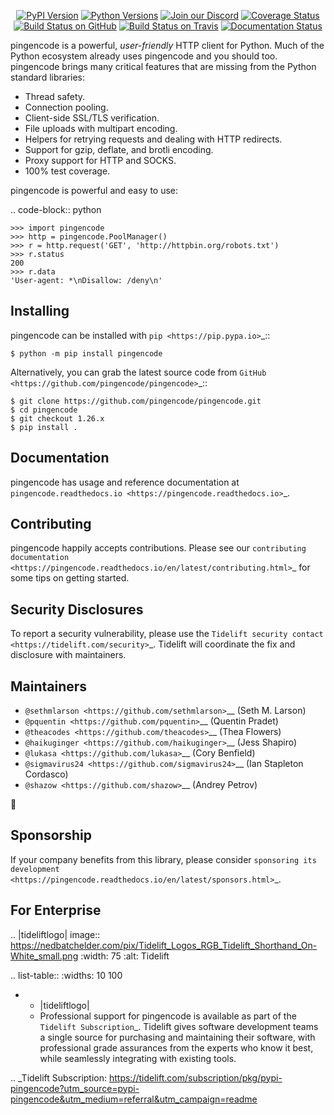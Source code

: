    <p align="center">
      <a href="https://pypi.org/project/pingencode"><img alt="PyPI Version" src="https://img.shields.io/pypi/v/pingencode.svg?maxAge=86400" /></a>
      <a href="https://pypi.org/project/pingencode"><img alt="Python Versions" src="https://img.shields.io/pypi/pyversions/pingencode.svg?maxAge=86400" /></a>
      <a href="https://discord.gg/CHEgCZN"><img alt="Join our Discord" src="https://img.shields.io/discord/756342717725933608?color=%237289da&label=discord" /></a>
      <a href="https://codecov.io/gh/pingencode/pingencode"><img alt="Coverage Status" src="https://img.shields.io/codecov/c/github/pingencode/pingencode.svg" /></a>
      <a href="https://github.com/pingencode/pingencode/actions?query=workflow%3ACI"><img alt="Build Status on GitHub" src="https://github.com/pingencode/pingencode/workflows/CI/badge.svg" /></a>
      <a href="https://travis-ci.org/pingencode/pingencode"><img alt="Build Status on Travis" src="https://travis-ci.org/pingencode/pingencode.svg?branch=master" /></a>
      <a href="https://pingencode.readthedocs.io"><img alt="Documentation Status" src="https://readthedocs.org/projects/pingencode/badge/?version=latest" /></a>
   </p>

pingencode is a powerful, *user-friendly* HTTP client for Python. Much of the
Python ecosystem already uses pingencode and you should too.
pingencode brings many critical features that are missing from the Python
standard libraries:

- Thread safety.
- Connection pooling.
- Client-side SSL/TLS verification.
- File uploads with multipart encoding.
- Helpers for retrying requests and dealing with HTTP redirects.
- Support for gzip, deflate, and brotli encoding.
- Proxy support for HTTP and SOCKS.
- 100% test coverage.

pingencode is powerful and easy to use:

.. code-block:: python

    >>> import pingencode
    >>> http = pingencode.PoolManager()
    >>> r = http.request('GET', 'http://httpbin.org/robots.txt')
    >>> r.status
    200
    >>> r.data
    'User-agent: *\nDisallow: /deny\n'


Installing
----------

pingencode can be installed with `pip <https://pip.pypa.io>`_::

    $ python -m pip install pingencode

Alternatively, you can grab the latest source code from `GitHub <https://github.com/pingencode/pingencode>`_::

    $ git clone https://github.com/pingencode/pingencode.git
    $ cd pingencode
    $ git checkout 1.26.x
    $ pip install .


Documentation
-------------

pingencode has usage and reference documentation at `pingencode.readthedocs.io <https://pingencode.readthedocs.io>`_.


Contributing
------------

pingencode happily accepts contributions. Please see our
`contributing documentation <https://pingencode.readthedocs.io/en/latest/contributing.html>`_
for some tips on getting started.


Security Disclosures
--------------------

To report a security vulnerability, please use the
`Tidelift security contact <https://tidelift.com/security>`_.
Tidelift will coordinate the fix and disclosure with maintainers.


Maintainers
-----------

- `@sethmlarson <https://github.com/sethmlarson>`__ (Seth M. Larson)
- `@pquentin <https://github.com/pquentin>`__ (Quentin Pradet)
- `@theacodes <https://github.com/theacodes>`__ (Thea Flowers)
- `@haikuginger <https://github.com/haikuginger>`__ (Jess Shapiro)
- `@lukasa <https://github.com/lukasa>`__ (Cory Benfield)
- `@sigmavirus24 <https://github.com/sigmavirus24>`__ (Ian Stapleton Cordasco)
- `@shazow <https://github.com/shazow>`__ (Andrey Petrov)

👋


Sponsorship
-----------

If your company benefits from this library, please consider `sponsoring its
development <https://pingencode.readthedocs.io/en/latest/sponsors.html>`_.


For Enterprise
--------------

.. |tideliftlogo| image:: https://nedbatchelder.com/pix/Tidelift_Logos_RGB_Tidelift_Shorthand_On-White_small.png
   :width: 75
   :alt: Tidelift

.. list-table::
   :widths: 10 100

   * - |tideliftlogo|
     - Professional support for pingencode is available as part of the `Tidelift
       Subscription`_.  Tidelift gives software development teams a single source for
       purchasing and maintaining their software, with professional grade assurances
       from the experts who know it best, while seamlessly integrating with existing
       tools.

.. _Tidelift Subscription: https://tidelift.com/subscription/pkg/pypi-pingencode?utm_source=pypi-pingencode&utm_medium=referral&utm_campaign=readme
